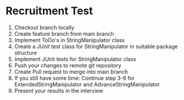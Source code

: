 # Recruitment Test

1. Checkout branch locally
2. Create feature branch from main branch
3. Implement ToDo's in StringManipulator class
4. Create a JUnit test class for StringManipulator in suitable package structure
5. Implement JUnit tests for StringManipulator class
6. Push your changes to remote git repository
7. Create Pull request to merge into main branch
8. If you still have some time: Continue step 3-6 for ExtendedStringManipulator and AdvanceStringManipulator
9. Present your results in the interview